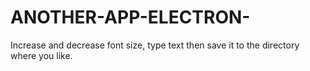 # ANOTHER-APP-ELECTRON-
Increase and decrease font size, type text then save it to the directory where you like.

